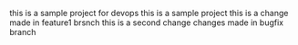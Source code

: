 this is a sample project for devops
this is a sample project
this is a change made in feature1 brsnch
this is a second change
changes made in bugfix branch


